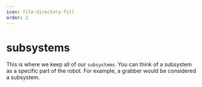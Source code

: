 ```yaml
---
icon: file-directory-fill
order: 2
---
```


# subsystems

This is where we keep all of our `subsystems`. You can think of a subsystem as a specific part of the robot. For example, a grabber would be considered a subsystem.